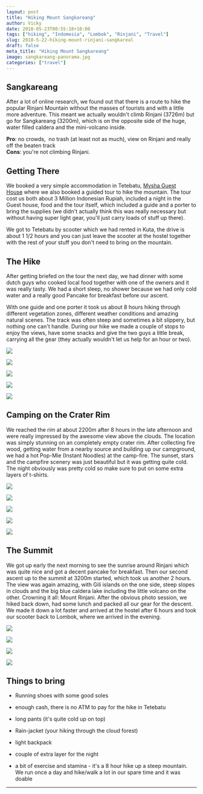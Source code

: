 ```yaml
---
layout: post
title: "Hiking Mount Sangkareang"
author: Vicky
date: 2018-05-23T00:55:18+10:00
tags: ["hiking", "Indomesia", "Lombok", "Rinjani", "Travel"]
slug: 2018-5-22-hiking-mount-rinjani-sangkareal
draft: false
meta_title: "Hiking Mount Sangkareang"
image: sangkareang-panorama.jpg
categories: ["travel"]
---
```


## Sangkareang

After a lot of online research, we found out that there is a route to hike the popular Rinjani Mountain without the masses of tourists and with a little more adventure.<!-- end --> This meant we actually wouldn't climb Rinjani (3726m) but go for Sangkareang (3200m), which is on the opposite side of the huge, water filled caldera and the mini-volcano inside.

**Pro**: no crowds,  no trash (at least not as much), view on Rinjani and really off the beaten track  
**Cons**: you're not climbing Rinjani.

## Getting There

We booked a very simple accommodation in Tetebatu, [Mysha Guest House](https://www.google.de/maps/place/Mysha+Guest+house/@-8.5580672,116.4237891,17z/data=!3m1!4b1!4m7!3m6!1s0x2dcc355135c5031f:0x63381d9b349c0c69!5m1!1s2018-05-27!8m2!3d-8.5580672!4d116.4259778) where we also booked a guided tour to hike the mountain. The tour cost us both about 3 Million Indonesian Rupiah, included a night in the Guest house, food and the tour itself, which included a guide and a porter to bring the supplies (we didn't actually think this was really necessary but without having super light gear, you'll just carry loads of stuff up there).

We got to Tetebatu by scooter which we had rented in Kuta, the drive is about 1 1/2 hours and you can just leave the scooter at the hostel together with the rest of your stuff you don't need to bring on the mountain.

## The Hike

After getting briefed on the tour the next day, we had dinner with some dutch guys who cooked local food together with one of the owners and it was really tasty. We had a short sleep, no shower because we had only cold water and a really good Pancake for breakfast before our ascent.

With one guide and one porter it took us about 8 hours hiking through different vegetation zones, different weather conditions and amazing natural scenes. The track was often steep and sometimes a bit slippery, but nothing one can't handle. During our hike we made a couple of stops to enjoy the views, have some snacks and give the two guys a little break, carrying all the gear (they actually wouldn't let us help for an hour or two).

![](./base-camp.jpg)

![](./ascent-weeds.jpg)

![](./ascent-tropical-cloud-forest.jpg)

![](./cloudy-forest.jpg)

![](./ascent.jpg)

## Camping on the Crater Rim

We reached the rim at about 2200m after 8 hours in the late afternoon and were really impressed by the awesome view above the clouds. The location was simply stunning on an completely empty crater rim. After collecting fire wood, getting water from a nearby source and building up our campground, we had a hot Pop-Mie (Instant Noodles) at the camp-fire. The sunset, stars and the campfire scenery was just beautiful but it was getting quite cold. The night obviously was pretty cold so make sure to put on some extra layers of t-shirts.

![](./mount-rinjani.jpg)

![](./camp-on-the-crater-rim.jpg)

![](./rinjani-water.jpg)

![](./carriying-water.jpg)

![](./camp-fire-sunset.jpg)

## The Summit

We got up early the next morning to see the sunrise around Rinjani which was quite nice and got a decent pancake for breakfast. Then our second ascent up to the summit at 3200m started, which took us another 2 hours. The view was again amazing, with Gili islands on the one side, steep slopes in clouds and the big blue caldera lake including the little volcano on the other. Crowning it all: Mount Rinjani. After the obvious photo session, we hiked back down, had some lunch and packed all our gear for the descent. We made it down a lot faster and arrived at the hostel after 6 hours and took our scooter back to Lombok, where we arrived in the evening.

![](./sankareang-top.jpg)

![](./sangkareang-panorama.jpg)

![](./sangkareang-crater-lake-rinjani.jpg)

![](./rinjani-crater-lake.jpg)

## Things to bring

*   Running shoes with some good soles
    
*   enough cash, there is no ATM to pay for the hike in Tetebatu
    
*   long pants (it's quite cold up on top)
    
*   Rain-jacket (your hiking through the cloud forest)
    
*   light backpack
    
*   couple of extra layer for the night
    
*   a bit of exercise and stamina - it's a 8 hour hike up a steep mountain. We run once a day and hike/walk a lot in our spare time and it was doable
    

* * *